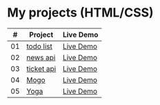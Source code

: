 # My projects (HTML/CSS)

|  #  | Project                                                                        | Live Demo                                                           |
| :-: | ------------------------------------------------------------------------------ | ------------------------------------------------------------------- |
| 01  | [todo list](https://github.com/Dmitriy811/BaseJS/tree/main/%201.%20todoList)   | [Live Demo](https://dmitriy811.github.io/BaseJS/%201.%20todoList)   |
| 02  | [news api](https://github.com/Dmitriy811/BaseJS/tree/main/2.%20news%20app)     | [Live Demo](https://dmitriy811.github.io/BaseJS/2.%20news%20app/newsApp/index) |
| 03  | [ticket api](https://github.com/Dmitriy811/BaseJS/tree/main/3.%20ticket%20app) | [Live Demo](https://dmitriy811.github.io/BaseJS/3.%20ticket%20app)  |
| 04  | [Mogo](https://github.com/Dmitriy811/Layout/tree/master/mogo)                             | [Live Demo](https://dmitriy811.github.io/Layout/mogo/)               |
| 05  | [Yoga](https://github.com/Dmitriy811/Layout/tree/master/yoga)                             | [Live Demo](https://dmitriy811.github.io/Layout/yoga/) 
